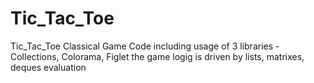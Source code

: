 # Tic_Tac_Toe
Tic_Tac_Toe Classical Game
Code including usage of 3 libraries - Collections, Colorama, Figlet
the game logig is driven by lists, matrixes, deques evaluation
